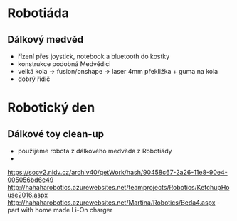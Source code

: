 
# Robotiáda 

## Dálkový medvěd 

- řízení přes joystick, notebook a bluetooth do kostky 
- konstrukce podobná Medvědici 
- velká kola -> fusion/onshape -> laser 4mm překližka + guma na kola 
- dobrý řidič 



# Robotický den 

## Dálkové toy clean-up

- použijeme robota z dálkového medvěda z Robotiády 
- 


https://socv2.nidv.cz/archiv40/getWork/hash/90458c67-2a26-11e8-90e4-005056bd6e49
http://hahaharobotics.azurewebsites.net/teamprojects/Robotics/KetchupHouse2016.aspx
http://hahaharobotics.azurewebsites.net/Martina/Robotics/Beda4.aspx - part with home made Li-On charger 

